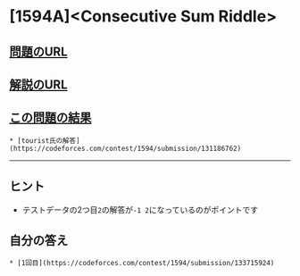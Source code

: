 # \[1594A\]\<Consecutive Sum Riddle\>

## [問題のURL](https://codeforces.com/problemset/problem/1594/A?mobile=false)

## [解説のURL](https://codeforces.com/blog/entry/95525)

## [この問題の結果](https://codeforces.com/contest/1594/status/A)

    * [tourist氏の解答](https://codeforces.com/contest/1594/submission/131186762)

<!---- 「問題の結果の見方」
 PROBLEMS→問題番号一覧→回答者数→accepted＋言語をセレクトする 
 ---->

-----

## ヒント

* テストデータの2つ目`2`の解答が`-1 2`になっているのがポイントです

## 自分の答え

    * [1回目](https://codeforces.com/contest/1594/submission/133715924)
